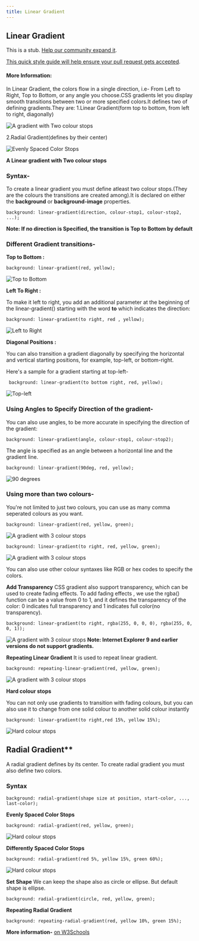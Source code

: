 ```yaml
---
title: Linear Gradient
---
```

## Linear Gradient

This is a stub. <a href='https://github.com/freecodecamp/guides/tree/master/src/pages/css/linear-gradient/index.md' target='_blank' rel='nofollow'>Help our community expand it</a>.

<a href='https://github.com/freecodecamp/guides/blob/master/README.md' target='_blank' rel='nofollow'>This quick style guide will help ensure your pull request gets accepted</a>.

<!-- The article goes here, in GitHub-flavored Markdown. Feel free to add YouTube videos, images, and CodePen/JSBin embeds  -->

#### More Information:
<!-- Please add any articles you think might be helpful to read before writing the article -->

In Linear Gradient, the colors flow in a single direction, i.e- From Left to Right, Top to Bottom, or any angle you choose.CSS gradients let you display smooth transitions between two or more specified colors.It defines two of defining gradients.They are:
1.Linear Gradient(form top to bottom, from left to right, diagonally)

![A gradient with Two colour stops](https://cdn.discordapp.com/attachments/261391445074771978/371707961422118912/image.png)

2.Radial Gradient(defines by their center)

![Evenly Spaced Color Stops](https://www.bing.com/images/search?view=detailV2&ccid=J%2bnKG8jL&id=37DE978CD89D3EA63B7A297FA9030B64E9315FF5&thid=OIP.J-nKG8jLZ0j37wvDQ9ntIgAAAA&mediaurl=https%3a%2f%2fwww.w3schools.com%2fCSSref%2fgradient_radial.jpg&exph=150&expw=200&q=Radial+Gradient+Red+to+Green&simid=607995044768910556&selectedIndex=64)

**A Linear gradient with Two colour stops**

### Syntax- 
To create a linear gradient you must define atleast two colour stops.(They are the colours the transitions are created among).It is declared on either the **background** or **background-image** properties.

```
background: linear-gradient(direction, colour-stop1, colour-stop2, ...);
```
**Note: If no direction is Specified, the transition is Top to Bottom by default**

### Different Gradient transitions-

**Top to Bottom :**
```
background: linear-gradient(red, yellow);
```
![Top to Bottom](https://cdn.discordapp.com/attachments/261391445074771978/371702268803809301/image.png)

**Left To Right :**

To make it left to right, you add an additional parameter at the beginning of the linear-gradient() starting with the word **to** which indicates the direction:
```
background: linear-gradient(to right, red , yellow);
```
![Left to Right](https://cdn.discordapp.com/attachments/261391445074771978/371702990161051648/image.png)

**Diagonal Positions :**

You can also transition a gradient diagonally by specifying the horizontal and vertical starting positions, for example, top-left, or bottom-right.

Here's a sample for a gradient starting at top-left-
```
 background: linear-gradient(to bottom right, red, yellow);
```
![Top-left](https://cdn.discordapp.com/attachments/261391445074771978/371705382105776128/image.png)


### Using Angles to Specify Direction of the gradient-

You can also use angles, to be more accurate in specifying the direction of the gradient:
```
background: linear-gradient(angle, colour-stop1, colour-stop2);
```
The angle is specified as an angle between a horizontal line and the gradient line.

```
background: linear-gradient(90deg, red, yellow);
```
![90 degrees](https://cdn.discordapp.com/attachments/261391445074771978/371710718698848256/image.png)

### Using more than two colours-

You're not limited to just two colours, you can use as many comma seperated colours as you want.
```
background: linear-gradient(red, yellow, green); 
```
![A gradient with 3 colour stops](https://cdn.discordapp.com/attachments/261391445074771978/371706534591201281/image.png)
```
background: linear-gradient(to right, red, yellow, green); 
```
![A gradient with 3 colour stops](https://cdn.discordapp.com/attachments/261391445074771978/371706534591201281/image.png)

You can also use other colour syntaxes like RGB or hex codes to specify the colors.

**Add Transparency**
CSS gradient also support transparency, which can be used to create fading effects. To add fading effects , we use the rgba() function can be a value from 0 to 1, and it defines the transparency of the color: 0 indicates full transparency and 1 indicates full color(no transparency).
```
background: linear-gradient(to right, rgba(255, 0, 0, 0), rgba(255, 0, 0, 1));
```

![A gradient with 3 colour stops](https://cdn.discordapp.com/attachments/261391445074771978/371706534591201281/image.png)
**Note: Internet Explorer 9 and earlier versions do not support gradients.**

**Repeating Linear Gradient**
It is used to repeat linear gradient.
```
background: repeating-linear-gradient(red, yellow, green);
```
![A gradient with 3 colour stops](https://cdn.discordapp.com/attachments/261391445074771978/371706534591201281/image.png)

**Hard colour stops**

You can not only use gradients to transition with fading colours, but you can also use it to change from one solid colour to another solid colour instantly
```
background: linear-gradient(to right,red 15%, yellow 15%);
```
![Hard colour stops](https://cdn.discordapp.com/attachments/261391445074771978/371716730046775318/image.png)

 ## Radial Gradient**
A radial gradient defines by its center. To create radial gradient you must also define two colors.
### Syntax
```
background: radial-gradient(shape size at position, start-color, ..., last-color);
```
**Evenly Spaced Color Stops**
```
background: radial-gradient(red, yellow, green);
```
![Hard colour stops](https://cdn.discordapp.com/attachments/261391445074771978/371716730046775318/image.png)

**Differently Spaced Color Stops**
```
background: radial-gradient(red 5%, yellow 15%, green 60%);
```
![Hard colour stops](https://cdn.discordapp.com/attachments/261391445074771978/371716730046775318/image.png)

**Set Shape**
We can keep the shape also as circle or ellipse. But default shape is ellipse.
```
background: radial-gradient(circle, red, yellow, green);
```

**Repeating Radial Gradient**
```
background: repeating-radial-gradient(red, yellow 10%, green 15%);
```

**More information-** [on W3Schools](https://www.w3schools.com/css/css3_gradients.asp)
